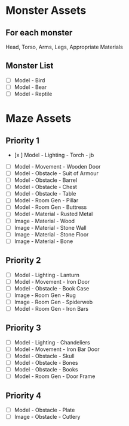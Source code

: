# Monster Assets
## For each monster
Head, Torso, Arms, Legs, Appropriate Materials

## Monster List
- [ ] Model - Bird
- [ ] Model - Bear
- [ ] Model - Reptile

# Maze Assets
## Priority 1
- [x ] Model - Lighting - Torch - jb
- [ ] Model - Movement - Wooden Door
- [ ] Model - Obstacle - Suit of Armour
- [ ] Model - Obstacle - Barrel
- [ ] Model - Obstacle - Chest
- [ ] Model - Obstacle - Table
- [ ] Model - Room Gen - Pillar
- [ ] Model - Room Gen - Buttress
- [ ] Model - Material - Rusted Metal
- [ ] Image - Material - Wood
- [ ] Image - Material - Stone Wall
- [ ] Image - Material - Stone Floor
- [ ] Image - Material - Bone

## Priority 2
- [ ] Model - Lighting - Lanturn
- [ ] Model - Movement - Iron Door
- [ ] Model - Obstacle - Book Case
- [ ] Image - Room Gen - Rug
- [ ] Image - Room Gen - Spiderweb
- [ ] Model - Room Gen - Iron Bars

## Priority 3
- [ ] Model - Lighting - Chandeliers
- [ ] Model - Movement - Iron Bar Door
- [ ] Model - Obstacle - Skull
- [ ] Model - Obstacle - Bones
- [ ] Model - Obstacle - Books
- [ ] Model - Room Gen - Door Frame

## Priority 4
- [ ] Model - Obstacle - Plate
- [ ] Image - Obstacle - Cutlery

